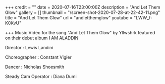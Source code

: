 +++
credit = ""
date = 2020-07-16T23:00:00Z
description = "And Let Them Glow"
gallery = []
thumbnail = "/screen-shot-2020-07-28-at-22-42-11.png"
title = "And Let Them Glow"
url = "andletthemglow"
youtube = "LWW_f-K0KvU"

+++
Music Video for the song "And Let Them Glow" by Yllwshrk featured on their debut album I AM ALADDIN

Director : Lewis Landini

Choreographer : Constant Vigier

Dancer : Nicholas Shoesmith

Steady Cam Operator : Diana Dumi